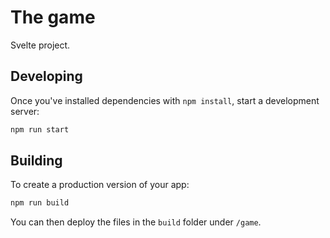 # The game

Svelte project.

## Developing

Once you've installed dependencies with `npm install`, start a development server:

```bash
npm run start
```

## Building

To create a production version of your app:

```bash
npm run build
```

You can then deploy the files in the `build` folder under `/game`.

